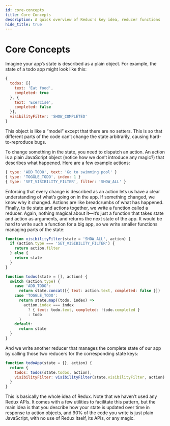 ```yaml
---
id: core-concepts
title: Core Concepts
description: A quick overview of Redux's key idea, reducer functions
hide_title: true
---
```


# Core Concepts

Imagine your app’s state is described as a plain object. For example, the state of a todo app might look like this:

```js
{
  todos: [{
    text: 'Eat food',
    completed: true
  }, {
    text: 'Exercise',
    completed: false
  }],
  visibilityFilter: 'SHOW_COMPLETED'
}
```

This object is like a “model” except that there are no setters. This is so that different parts of the code can’t change the state arbitrarily, causing hard-to-reproduce bugs.

To change something in the state, you need to dispatch an action. An action is a plain JavaScript object (notice how we don’t introduce any magic?) that describes what happened. Here are a few example actions:

```js
{ type: 'ADD_TODO', text: 'Go to swimming pool' }
{ type: 'TOGGLE_TODO', index: 1 }
{ type: 'SET_VISIBILITY_FILTER', filter: 'SHOW_ALL' }
```

Enforcing that every change is described as an action lets us have a clear understanding of what’s going on in the app. If something changed, we know why it changed. Actions are like breadcrumbs of what has happened.
Finally, to tie state and actions together, we write a function called a reducer. Again, nothing magical about it—it’s just a function that takes state and action as arguments, and returns the next state of the app.
It would be hard to write such a function for a big app, so we write smaller functions managing parts of the state:

```js
function visibilityFilter(state = 'SHOW_ALL', action) {
  if (action.type === 'SET_VISIBILITY_FILTER') {
    return action.filter
  } else {
    return state
  }
}

function todos(state = [], action) {
  switch (action.type) {
    case 'ADD_TODO':
      return state.concat([{ text: action.text, completed: false }])
    case 'TOGGLE_TODO':
      return state.map((todo, index) =>
        action.index === index
          ? { text: todo.text, completed: !todo.completed }
          : todo
      )
    default:
      return state
  }
}
```

And we write another reducer that manages the complete state of our app by calling those two reducers for the corresponding state keys:

```js
function todoApp(state = {}, action) {
  return {
    todos: todos(state.todos, action),
    visibilityFilter: visibilityFilter(state.visibilityFilter, action)
  }
}
```

This is basically the whole idea of Redux. Note that we haven’t used any Redux APIs. It comes with a few utilities to facilitate this pattern, but the main idea is that you describe how your state is updated over time in response to action objects, and 90% of the code you write is just plain JavaScript, with no use of Redux itself, its APIs, or any magic.
